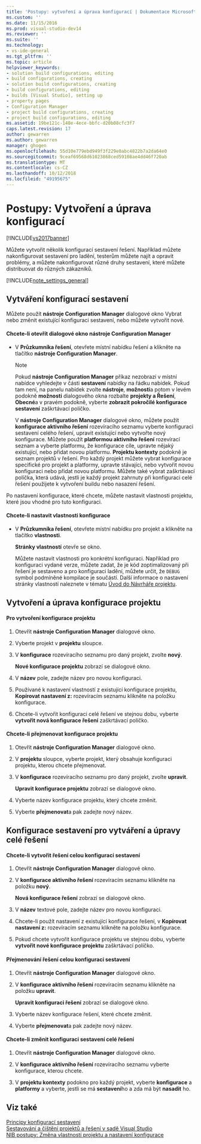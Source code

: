 ```yaml
---
title: 'Postupy: vytvoření a úprava konfigurací | Dokumentace Microsoftu'
ms.custom: ''
ms.date: 11/15/2016
ms.prod: visual-studio-dev14
ms.reviewer: ''
ms.suite: ''
ms.technology:
- vs-ide-general
ms.tgt_pltfrm: ''
ms.topic: article
helpviewer_keywords:
- solution build configurations, editing
- build configurations, creating
- solution build configurations, creating
- build configurations, editing
- builds [Visual Studio], setting up
- property pages
- Configuration Manager
- project build configurations, creating
- project build configurations, editing
ms.assetid: 19be121c-148e-4ece-bbfc-d20b08cfc3f7
caps.latest.revision: 17
author: gewarren
ms.author: gewarren
manager: ghogen
ms.openlocfilehash: 55d10e779ebd949f3f229e0abc4822b7a2da64e0
ms.sourcegitcommit: 9ceaf69568d61023868ced59108ae4dd46f720ab
ms.translationtype: MT
ms.contentlocale: cs-CZ
ms.lasthandoff: 10/12/2018
ms.locfileid: "49195675"
---
```

# <a name="how-to-create-and-edit-configurations"></a>Postupy: Vytvoření a úprava konfigurací
[!INCLUDE[vs2017banner](../includes/vs2017banner.md)]

Můžete vytvořit několik konfigurací sestavení řešení. Například můžete nakonfigurovat sestavení pro ladění, testerům můžete najít a opravit problémy, a můžete nakonfigurovat různé druhy sestavení, které můžete distribuovat do různých zákazníků.  
  
 [!INCLUDE[note_settings_general](../includes/note-settings-general-md.md)]  
  
## <a name="creating-build-configurations"></a>Vytváření konfigurací sestavení  
 Můžete použít **nástroje Configuration Manager** dialogové okno Vybrat nebo změnit existující konfiguraci sestavení, nebo můžete vytvořit nové.  
  
#### <a name="to-open-the-configuration-manager-dialog-box"></a>Chcete-li otevřít dialogové okno nástroje Configuration Manager  
  
-   V **Průzkumníka řešení**, otevřete místní nabídku řešení a klikněte na tlačítko **nástroje Configuration Manager**.  
  
    > [!NOTE]
    >  Pokud **nástroje Configuration Manager** příkaz nezobrazí v místní nabídce vyhledejte v části **sestavení** nabídky na řádku nabídek. Pokud tam není, na panelu nabídek zvolte **nástroje**, **možnosti**a potom v levém podokně **možnosti** dialogového okna rozbalte **projekty a Řešení**, **Obecné**a v pravém podokně, vyberte **zobrazit pokročilé konfigurace sestavení** zaškrtávací políčko.  
  
     V **nástroje Configuration Manager** dialogové okno, můžete použít **konfigurace aktivního řešení** rozevíracího seznamu vyberte konfiguraci sestavení celého řešení, upravit existující nebo vytvořte nový konfigurace. Můžete použít **platformou aktivního řešení** rozevírací seznam a vyberte platformu, že konfigurace cíle, upravte nějaký existující, nebo přidat novou platformu. **Projektu kontexty** podokně je seznam projektů v řešení. Pro každý projekt můžete vybrat konfigurace specifické pro projekt a platformy, upravte stávající, nebo vytvořit novou konfiguraci nebo přidat novou platformu. Můžete také vybrat zaškrtávací políčka, která udává, jestli je každý projekt zahrnuty při konfiguraci celé řešení použijete k vytvoření buildu nebo nasazení řešení.  
  
 Po nastavení konfigurace, které chcete, můžete nastavit vlastnosti projektu, které jsou vhodné pro tuto konfiguraci.  
  
#### <a name="to-set-properties-based-on-configurations"></a>Chcete-li nastavit vlastnosti konfigurace  
  
-   V **Průzkumníka řešení**, otevřete místní nabídku pro projekt a klikněte na tlačítko **vlastnosti**.  
  
     **Stránky vlastností** otevře se okno.  
  
     Můžete nastavit vlastnosti pro konkrétní konfiguraci. Například pro konfiguraci vydané verze, můžete zadat, že je kód zoptimalizovaný při řešení je sestaveno a pro konfiguraci ladění, můžete určit, že `DEBUG` symbol podmíněné kompilace je součástí. Další informace o nastavení stránky vlastností naleznete v tématu [Úvod do Návrháře projektu](http://msdn.microsoft.com/en-us/898dd854-c98d-430c-ba1b-a913ce3c73d7).  
  
## <a name="creating-and-modifying-project-configurations"></a>Vytvoření a úprava konfigurace projektu  
  
#### <a name="to-create-a-project-configuration"></a>Pro vytvoření konfigurace projektu  
  
1.  Otevřít **nástroje Configuration Manager** dialogové okno.  
  
2.  Vyberte projekt v **projektu** sloupce.  
  
3.  V **konfigurace** rozevíracího seznamu pro daný projekt, zvolte **nový**.  
  
     **Nové konfigurace projektu** zobrazí se dialogové okno.  
  
4.  V **název** pole, zadejte název pro novou konfiguraci.  
  
5.  Používané k nastavení vlastností z existující konfigurace projektu, **Kopírovat nastavení z:** rozevíracím seznamu klikněte na položku konfigurace.  
  
6.  Chcete-li vytvořit konfiguraci celé řešení ve stejnou dobu, vyberte **vytvořit nová konfigurace řešení** zaškrtávací políčko.  
  
#### <a name="to-rename-a-project-configuration"></a>Chcete-li přejmenovat konfigurace projektu  
  
1.  Otevřít **nástroje Configuration Manager** dialogové okno.  
  
2.  V **projektu** sloupce, vyberte projekt, který obsahuje konfiguraci projektu, kterou chcete přejmenovat.  
  
3.  V **konfigurace** rozevíracího seznamu pro daný projekt, zvolte **upravit**.  
  
     **Upravit konfigurace projektu** zobrazí se dialogové okno.  
  
4.  Vyberte název konfigurace projektu, který chcete změnit.  
  
5.  Vyberte **přejmenovat**a pak zadejte nový název.  
  
## <a name="creating-and-modifying-solution-wide-build-configurations"></a>Konfigurace sestavení pro vytváření a úpravy celé řešení  
  
#### <a name="to-create-a-solution-wide-build-configuration"></a>Chcete-li vytvořit řešení celou konfiguraci sestavení  
  
1.  Otevřít **nástroje Configuration Manager** dialogové okno.  
  
2.  V **konfigurace aktivního řešení** rozevíracím seznamu klikněte na položku **nový**.  
  
     **Nová konfigurace řešení** zobrazí se dialogové okno.  
  
3.  V **název** textové pole, zadejte název pro novou konfiguraci.  
  
4.  Chcete-li použít nastavení z existující konfigurace řešení, v **Kopírovat nastavení z:** rozevíracím seznamu klikněte na položku konfigurace.  
  
5.  Pokud chcete vytvořit konfigurace projektu ve stejnou dobu, vyberte **vytvořit nové konfigurace projektu** zaškrtávací políčko.  
  
#### <a name="to-rename-a-solution-wide-build-configuration"></a>Přejmenování řešení celou konfiguraci sestavení  
  
1.  Otevřít **nástroje Configuration Manager** dialogové okno.  
  
2.  V **konfigurace aktivního řešení** rozevíracím seznamu klikněte na položku **upravit**.  
  
     **Upravit konfiguraci řešení** zobrazí se dialogové okno.  
  
3.  Vyberte název konfigurace řešení, které chcete změnit.  
  
4.  Vyberte **přejmenovat**a pak zadejte nový název.  
  
#### <a name="to-modify-a-solution-wide-build-configuration"></a>Chcete-li změnit konfiguraci sestavení celé řešení  
  
1.  Otevřít **nástroje Configuration Manager** dialogové okno.  
  
2.  V **konfigurace aktivního řešení** rozevíracího seznamu vyberte konfigurace, kterou chcete.  
  
3.  V **projektu kontexty** podokno pro každý projekt, vyberte **konfigurace** a **platformy** a vyberte, jestli se má **sestavení**ho a zda má být **nasadit** ho.  
  
## <a name="see-also"></a>Viz také  
 [Principy konfigurací sestavení](../ide/understanding-build-configurations.md)   
 [Sestavování a čištění projektů a řešení v sadě Visual Studio](../ide/building-and-cleaning-projects-and-solutions-in-visual-studio.md)   
 [NIB postupy: Změna vlastností projektu a nastavení konfigurace](http://msdn.microsoft.com/en-us/e7184bc5-2f2b-4b4f-aa9a-3ecfcbc48b67)



